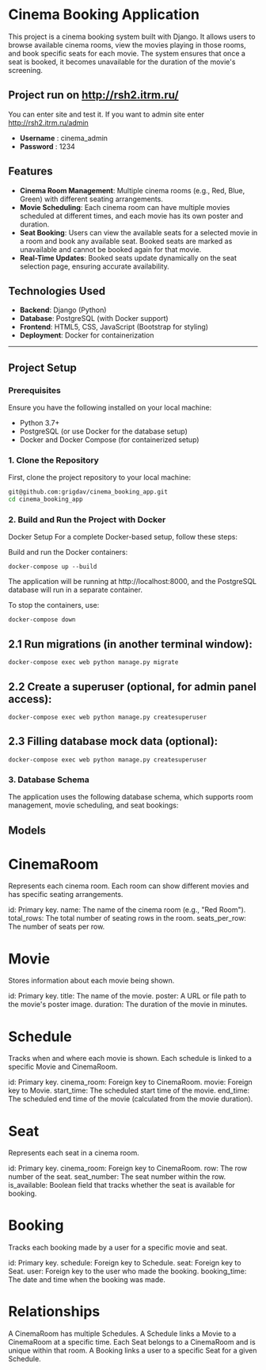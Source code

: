 # Cinema Booking Application

This project is a cinema booking system built with Django. It allows users to browse available cinema rooms, view the movies playing in those rooms, and book specific seats for each movie. The system ensures that once a seat is booked, it becomes unavailable for the duration of the movie's screening.


## Project run on http://rsh2.itrm.ru/ 

You can enter site and test it. If you want to admin site enter http://rsh2.itrm.ru/admin 
- **Username** : cinema_admin
- **Password** : 1234

## Features

- **Cinema Room Management**: Multiple cinema rooms (e.g., Red, Blue, Green) with different seating arrangements.
- **Movie Scheduling**: Each cinema room can have multiple movies scheduled at different times, and each movie has its own poster and duration.
- **Seat Booking**: Users can view the available seats for a selected movie in a room and book any available seat. Booked seats are marked as unavailable and cannot be booked again for that movie.
- **Real-Time Updates**: Booked seats update dynamically on the seat selection page, ensuring accurate availability.

## Technologies Used

- **Backend**: Django (Python)
- **Database**: PostgreSQL (with Docker support)
- **Frontend**: HTML5, CSS, JavaScript (Bootstrap for styling)
- **Deployment**: Docker for containerization

---

## Project Setup

### Prerequisites

Ensure you have the following installed on your local machine:

- Python 3.7+
- PostgreSQL (or use Docker for the database setup)
- Docker and Docker Compose (for containerized setup)

### 1. Clone the Repository

First, clone the project repository to your local machine:

```bash
git@github.com:grigdav/cinema_booking_app.git
cd cinema_booking_app
```

### 2. Build and Run the Project with Docker

Docker Setup
For a complete Docker-based setup, follow these steps:

Build and run the Docker containers:
```
docker-compose up --build
```

The application will be running at http://localhost:8000, and the PostgreSQL database will run in a separate container.

To stop the containers, use:
```
docker-compose down
```

## 2.1 Run migrations (in another terminal window):
```
docker-compose exec web python manage.py migrate
```

## 2.2 Create a superuser (optional, for admin panel access):
```
docker-compose exec web python manage.py createsuperuser
```

## 2.3 Filling database mock data (optional):
```
docker-compose exec web python manage.py createsuperuser
```

### 3. Database Schema

The application uses the following database schema, which supports room management, movie scheduling, and seat bookings:

## Models

# CinemaRoom
Represents each cinema room. Each room can show different movies and has specific seating arrangements.

id: Primary key.
name: The name of the cinema room (e.g., "Red Room").
total_rows: The total number of seating rows in the room.
seats_per_row: The number of seats per row.

# Movie
Stores information about each movie being shown.

id: Primary key.
title: The name of the movie.
poster: A URL or file path to the movie's poster image.
duration: The duration of the movie in minutes.

# Schedule
Tracks when and where each movie is shown. Each schedule is linked to a specific Movie and CinemaRoom.

id: Primary key.
cinema_room: Foreign key to CinemaRoom.
movie: Foreign key to Movie.
start_time: The scheduled start time of the movie.
end_time: The scheduled end time of the movie (calculated from the movie duration).

# Seat
Represents each seat in a cinema room.

id: Primary key.
cinema_room: Foreign key to CinemaRoom.
row: The row number of the seat.
seat_number: The seat number within the row.
is_available: Boolean field that tracks whether the seat is available for booking.

# Booking
Tracks each booking made by a user for a specific movie and seat.

id: Primary key.
schedule: Foreign key to Schedule.
seat: Foreign key to Seat.
user: Foreign key to the user who made the booking.
booking_time: The date and time when the booking was made.

# Relationships
A CinemaRoom has multiple Schedules.
A Schedule links a Movie to a CinemaRoom at a specific time.
Each Seat belongs to a CinemaRoom and is unique within that room.
A Booking links a user to a specific Seat for a given Schedule.
